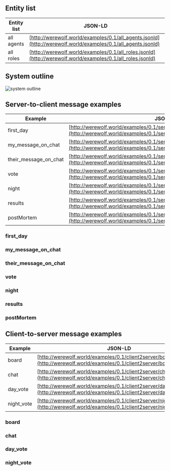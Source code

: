 
## Entity list

|Entity list|JSON-LD|
---|---
|all agents|[http://werewolf.world/examples/0.1/all_agents.jsonld](http://werewolf.world/examples/0.1/all_agents.jsonld)|
|all roles|[http://werewolf.world/examples/0.1/all_roles.jsonld](http://werewolf.world/examples/0.1/all_roles.jsonld)|

## System outline

![system outline](http://werewolf.world/werewolf_system_outline.png)

## Server-to-client message examples

|Example|JSON-LD|
---|---
|first_day|[http://werewolf.world/examples/0.1/server2client/first_day.jsonld](http://werewolf.world/examples/0.1/server2client/first_day.jsonld)|
|my_message_on_chat|[http://werewolf.world/examples/0.1/server2client/my_message_on_chat.jsonld](http://werewolf.world/examples/0.1/server2client/my_message_on_chat.jsonld)|
|their_message_on_chat|[http://werewolf.world/examples/0.1/server2client/their_message_on_chat.jsonld](http://werewolf.world/examples/0.1/server2client/their_message_on_chat.jsonld)|
|vote|[http://werewolf.world/examples/0.1/server2client/vote.jsonld](http://werewolf.world/examples/0.1/server2client/vote.jsonld)|
|night|[http://werewolf.world/examples/0.1/server2client/night.jsonld](http://werewolf.world/examples/0.1/server2client/night.jsonld)|
|results|[http://werewolf.world/examples/0.1/server2client/results.jsonld](http://werewolf.world/examples/0.1/server2client/results.jsonld)|
|postMortem|[http://werewolf.world/examples/0.1/server2client/postMortem.jsonld](http://werewolf.world/examples/0.1/server2client/postMortem.jsonld)|

### first_day

### my_message_on_chat

### their_message_on_chat

### vote

### night

### results

### postMortem

## Client-to-server message examples

|Example|JSON-LD|
---|---
|board|[http://werewolf.world/examples/0.1/client2server/board.jsonld](http://werewolf.world/examples/0.1/client2server/board.jsonld)|
|chat|[http://werewolf.world/examples/0.1/client2server/chat.jsonld](http://werewolf.world/examples/0.1/client2server/chat.jsonld)|
|day_vote|[http://werewolf.world/examples/0.1/client2server/day_vote.jsonld](http://werewolf.world/examples/0.1/client2server/day_vote.jsonld)|
|night_vote|[http://werewolf.world/examples/0.1/client2server/night_vote.jsonld](http://werewolf.world/examples/0.1/client2server/night_vote.jsonld)|

### board

### chat

### day_vote

### night_vote




